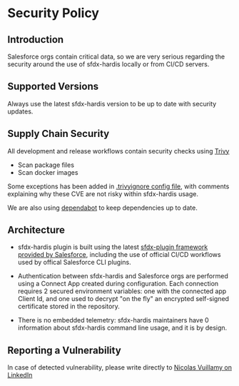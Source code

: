 # Security Policy

## Introduction

Salesforce orgs contain critical data, so we are very serious regarding the security around the use of sfdx-hardis locally or from CI/CD servers.

## Supported Versions

Always use the latest sfdx-hardis version to be up to date with security updates.

## Supply Chain Security

All development and release workflows contain security checks using [Trivy](https://trivy.dev/latest/)

- Scan package files
- Scan docker images

Some exceptions has been added in [.trivyignore config file](https://github.com/hardisgroupcom/sfdx-hardis/blob/main/.trivyignore), with comments explaining why these CVE are not risky within sfdx-hardis usage.

We are also using [dependabot](https://github.com/dependabot) to keep dependencies up to date.

## Architecture

- sfdx-hardis plugin is built using the latest [sfdx-plugin framework provided by Salesforce](https://developer.salesforce.com/docs/atlas.en-us.sfdx_cli_plugins.meta/sfdx_cli_plugins/cli_plugins.htm), including the use of official CI/CD workflows used by offical Salesforce CLI plugins.

- Authentication between sfdx-hardis and Salesforce orgs are performed using a Connect App created during configuration. Each connection requires 2 secured environment variables: one with the connected app Client Id, and one used to decrypt "on the fly" an encrypted self-signed certificate stored in the repository. 

- There is no embedded telemetry: sfdx-hardis maintainers have 0 information about sfdx-hardis command line usage, and it is by design.

## Reporting a Vulnerability

In case of detected vulnerability, please write directly to [Nicolas Vuillamy on LinkedIn](https://www.linkedin.com/in/nicolas-vuillamy/)
